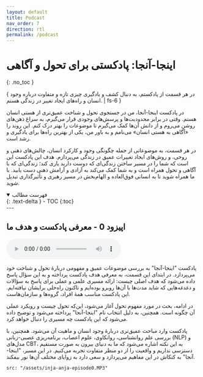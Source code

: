 ```yaml
---
layout: default
title: Podcast
nav_order: 7
direction: rtl
permalink: /podcast
---
```


# اینجا-آنجا: پادکستی برای تحول و آگاهی
{: .no_toc }

{ در هر قسمت از پادکستم، به دنبال کشف و یادگیری چیزی تازه و متفاوت درباره وجود انسان و راه‌های ایجاد تغییر در زندگی هستم. | fs-6 }

در پادکست اینجا-آنجا، من در جستجوی تحول و شناخت عمیق‌تری از هستی انسان هستم. وقتی در برابر محدودیت‌ها و پرسش‌های وجودی قرار می‌گیرم، به سراغ ذهن‌های روشن می‌روم و از دانش آن‌ها کمک می‌گیرم تا موضوعات را بهتر درک کنم. این روند را «آگاهی به هستی انسان» می‌نامم و به باور من، یکی از بهترین راه‌ها برای یادگیری و رشد است.

در هر قسمت، به موضوعاتی از جمله چگونگی وجود و کارکرد انسان، چالش‌های ذهنی و روحی، و روش‌های ایجاد تغییرات عمیق در زندگی می‌پردازم. هدف این پادکست این است که شما را در مسیر ساختن زندگی‌ای که دوست دارید یاری کند؛ زندگی‌ای که با آگاهی و تحول همراه است و به شما کمک می‌کند به آزادی و آرامش ذهنی دست یابید. با ما همراه شوید تا به انسانی فوق‌العاده و الهام‌بخش در مسیر رهبری و تأثیرگذاری تبدیل شوید.

<details open markdown="block">
  <summary>فهرست مطالب</summary>
  {: .text-delta }
- TOC
{:toc}
</details>
---

## اپیزود 0 - معرفی پادکست و هدف ما

<audio controls>
  <source src="/assets/inja-anja-episode0.MP3" type="audio/mpeg">
  مرورگر شما از این نوع فایل صوتی پشتیبانی نمی‌کند.
</audio>

پادکست "اینجا-آنجا" به بررسی موضوعات عمیق و مفهومی دربارهٔ تحول و شناخت خود می‌پردازد. در ابتدای این قسمت، به معرفی هدف پادکست پرداخته و به این سؤال پاسخ داده می‌شود که هدف اصلی چیست: ارائه مسیری علمی و عملی برای پاسخ به سؤالات و دغدغه‌هایی که شاید مدت‌ها با آن‌ها روبرو بوده‌ایم و تاکنون راه‌حلی برایشان نیافته‌ایم. این پادکست مناسب همهٔ افراد، گروه‌ها و سازمان‌هاست.

در ادامه، بحث در مورد مفهوم تحول آغاز می‌شود، این‌که تحول چیست و رویکرد عملی آن چگونه است. همچنین، به دلیل انتخاب نام "اینجا-آنجا" پرداخته می‌شود و توضیح داده می‌شود که این پادکست چه مسیری را دنبال خواهد کرد. 

پادکست وارد مباحث عمیق‌تری دربارهٔ وجود انسان و ماهیت آن می‌شود. همچنین، با بررسی علم روانشناسی، روانکاوی، علوم اعصاب، برنامه‌ریزی عصبی-زبانی (NLP) و مدل‌های CBT، به این نکته اشاره می‌شود که ما به دنیای بیرون به صورت مستقیم دسترسی نداریم و واقعیت را از دو منظر متفاوت تجربه می‌کنیم. در این مسیر، "اینجا-آنجا" به کنکاش در این مفاهیم می‌پردازد و سعی دارد به زوایای مختلف آن‌ها نور بیفکند.

```audio
src: "/assets/inja-anja-episode0.MP3"
```
